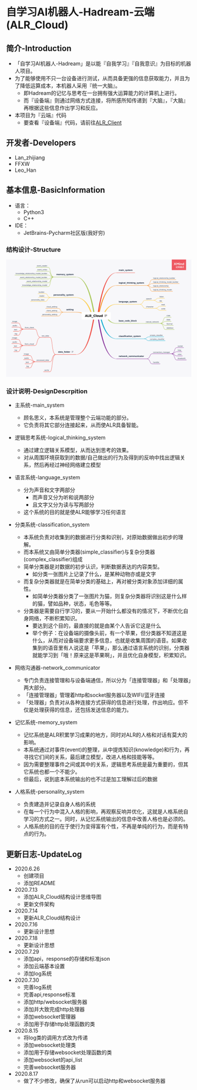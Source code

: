 # 自学习AI机器人-Hadream-云端(ALR_Cloud)

## 简介-Introduction
- 「自学习AI机器人-Hadream」是以能『自我学习』『自我意识』为目标的机器人项目。
- 为了能够使用不只一台设备进行测试，从而具备更强的信息获取能力，并且为了降低运算成本，本机器人采用『统一大脑』。
  - 即Hadream的记忆与思考在一台拥有强大运算能力的计算机上进行。
  - 而『设备端』则通过网络方式连接，将所感所知传递到『大脑』，『大脑』再根据这些信息作出学习和反应。
- 本项目为『云端』代码
  - 要查看『设备端』代码，请前往[ALR_Client](https://github.com/AutoLearningRobotHadream/ALR_Client)

## 开发者-Developers
- Lan_zhijiang
- FFXW
- Leo_Han

## 基本信息-BasicInformation
- 语言：
  - Python3
  - C++
- IDE：
  - JetBrains-Pycharm社区版(我好穷)

### 结构设计-Structure
![ALR_Cloud结构设计图](https://github.com/AutoLearningRobotHadream/ALR_Cloud/blob/master/ALR_Cloud.png)

### 设计说明-DesignDescrpition

- 主系统-main_system
  - 顾名思义，本系统是管理整个云端功能的部分。
  - 它负责将其它部分连接起来，从而使ALR具备智能。

- 逻辑思考系统-logical_thinking_system
  - 通过建立逻辑关系模型，从而达到思考的效果。
  - 对从周围环境获取到的数据/自己做出的行为及得到的反响中找出逻辑关系，然后再经过神经网络建立模型

- 语言系统-language_system
  - 分为声音和文字两部分
    - 而声音又分为听和说两部分
    - 且文字又分为读与写两部分
  - 这个系统的目的就是使ALR能够学习任何语言

- 分类系统-classification_system
  - 本系统负责对收集到的数据进行分类和识别，对原始数据做出初步的理解。
  - 而本系统又由简单分类器(simple_classifier)与复杂分类器(complex_classifier)组成
  - 简单分类器是对数据的初步认识，判断数据表达的内容类型。
    - 如分类一张图片上记录了什么，是某种动物亦或是文字
  - 而复杂分类器就是在简单分类的基础上，再对被分类对象添加详细的属性。
    - 如简单分类器分类了一张图片为猫，则复杂分类器将识别这是什么样的猫，譬如品种，状态，毛色等等。
  - 分类器是需要自行学习的，要从一开始什么都没有的情况下，不断优化自身网络，不断积累知识。
    - 要达到这个目的，最直接的就是由某个人告诉它这是什么
    - 举个例子：在设备端的摄像头前，有一个苹果，但分类器不知道这是什么，从而对设备端要求更多信息，也就是收集周围的语音。如果收集到的语音里有人说这是「苹果」，那么通过语言系统的识别，分类器就能学习到「哦！原来这是苹果啊」，并且优化自身模型，积累知识。

- 网络沟通器-network_communicator
  - 专门负责连接管理和与设备端通信，所以分为「连接管理器」和「处理器」两大部分。
  - 「连接管理器」管理着http和socket服务器以及WIFI/蓝牙连接
  - 「处理器」负责对从各种连接方式获得的信息进行处理，作出响应。但不仅是处理获得的信息，还包括发送信息的能力。
  
- 记忆系统-memory_system
  - 记忆系统是ALR积累学习成果的地方，同时对ALR的人格和对话有莫大的影响。
  - 本系统通过对事件(event)的整理，从中提炼知识(knowledge)和行为，再寻找它们间的关系，最后建立模型，改进人格和技能等等。
  - 因为需要整理事件之间或其中的关系，逻辑思考系统是最为重要的，但其它系统也都一个不能少。
  - 但最后，说到底本系统输出的也不过是加工理解过后的数据
  
- 人格系统-personality_system
  - 负责建造并记录自身人格的系统
  - 在每一个行为中混入人格的影响，再观察反响并优化，这就是人格系统自学习的方式之一。同时，从记忆系统输出的信息中改善人格也是必须的。
  - 人格系统的目的在于使行为变得富有个性，不再是单纯的行为，而是有特点的行为。

## 更新日志-UpdateLog
- 2020.6.26
  - 创建项目
  - 添加README
- 2020.7.13
  - 添加ALR_Cloud结构设计思维导图
  - 更新文件架构
- 2020.7.14
  - 更新ALR_Cloud结构设计
- 2020.7.16
  - 更新设计思想
- 2020.7.18
  - 更新设计思想
- 2020.7.29
  - 添加api，response的存储和标准json
  - 添加云端基本设置
  - 添加log系统
- 2020.7.30
  - 完善log系统
  - 完善api,response标准
  - 添加http/websocket服务器
  - 添加并大致完成http处理器
  - 添加websocket管理器
  - 添加用于存储http处理函数的类
- 2020.8.15
  - 将log类的调用方式改为传递
  - 添加websocket处理类
  - 添加用于存储websocket处理函数的类
  - 添加websocket的api_list
  - 完善websocket服务器
- 2020.8.17
  - 做了不少修改，确保了从run可以启动http和websocket服务器
